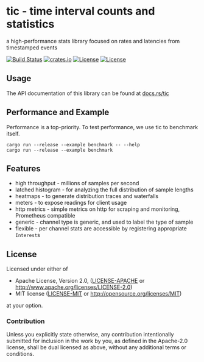 # tic - time interval counts and statistics
a high-performance stats library focused on rates and latencies from timestamped events

[![Build Status](https://travis-ci.org/brayniac/tic.svg?branch=master)](https://travis-ci.org/brayniac/tic)
[![crates.io](http://meritbadge.herokuapp.com/tic)](https://crates.io/crates/tic)
[![License](http://img.shields.io/:license-mit-blue.svg)](http://opensource.org/licenses/MIT)
[![License](http://img.shields.io/badge/license-APACHE2-blue.svg)](http://www.apache.org/licenses/LICENSE-2.0)

## Usage

The API documentation of this library can be found at
[docs.rs/tic](https://docs.rs/tic/)

## Performance and Example

Performance is a top-priority. To test performance, we use tic to benchmark itself.

```shell
cargo run --release --example benchmark -- --help
cargo run --release --example benchmark
```

## Features

* high throughput - millions of samples per second
* latched histogram - for analyzing the full distribution of sample lengths
* heatmaps - to generate distribution traces and waterfalls
* meters - to expose readings for client usage
* http metrics - simple metrics on http for scraping and monitoring, Prometheus compatible
* generic - channel type is generic, and used to label the type of sample
* flexible - per channel stats are accessible by registering appropriate `Interest`s

## License

Licensed under either of

 * Apache License, Version 2.0, ([LICENSE-APACHE](LICENSE-APACHE) or http://www.apache.org/licenses/LICENSE-2.0)
 * MIT license ([LICENSE-MIT](LICENSE-MIT) or http://opensource.org/licenses/MIT)

at your option.

### Contribution

Unless you explicitly state otherwise, any contribution intentionally
submitted for inclusion in the work by you, as defined in the Apache-2.0
license, shall be dual licensed as above, without any additional terms or
conditions.
